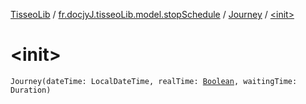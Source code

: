 [TisseoLib](../../index.md) / [fr.docjyJ.tisseoLib.model.stopSchedule](../index.md) / [Journey](index.md) / [&lt;init&gt;](./-init-.md)

# &lt;init&gt;

`Journey(dateTime: LocalDateTime, realTime: `[`Boolean`](https://kotlinlang.org/api/latest/jvm/stdlib/kotlin/-boolean/index.html)`, waitingTime: Duration)`